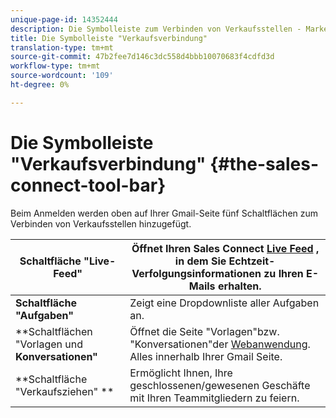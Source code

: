 ```yaml
---
unique-page-id: 14352444
description: Die Symbolleiste zum Verbinden von Verkaufsstellen - Marketing-Dokumente - Produktdokumentation
title: Die Symbolleiste "Verkaufsverbindung"
translation-type: tm+mt
source-git-commit: 47b2fee7d146c3dc558d4bbb10070683f4cdfd3d
workflow-type: tm+mt
source-wordcount: '109'
ht-degree: 0%

---
```



# Die Symbolleiste &quot;Verkaufsverbindung&quot; {#the-sales-connect-tool-bar}

Beim Anmelden werden oben auf Ihrer Gmail-Seite fünf Schaltflächen zum Verbinden von Verkaufsstellen hinzugefügt.

| **Schaltfläche &quot;Live-Feed&quot;** | Öffnet Ihren Sales Connect [Live Feed](http://toutapp.com/next#live) , in dem Sie Echtzeit-Verfolgungsinformationen zu Ihren E-Mails erhalten. |
|---|---|
| **Schaltfläche &quot;Aufgaben&quot;** | Zeigt eine Dropdownliste aller Aufgaben an. |
| **Schaltflächen &quot;Vorlagen und **Konversationen&quot;** | Öffnet die Seite &quot;Vorlagen&quot;bzw. &quot;Konversationen&quot;der [Webanwendung](http://toutapp.com/login). Alles innerhalb Ihrer Gmail Seite. |
| **Schaltfläche &quot;Verkaufsziehen&quot; ** | Ermöglicht Ihnen, Ihre geschlossenen/gewesenen Geschäfte mit Ihren Teammitgliedern zu feiern. |

